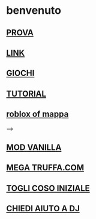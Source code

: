 
<h1 class="ben">benvenuto</h1>

<a href="prova.html"><h2 class="b">PROVA</h2></a>

<a href="https://bit.ly/m/dj_2828" target="_blank"><h2 >LINK</h2></a>

<a href="./giaochi.html"><h2 class="b">GIOCHI</h2></a>

<a href="./tutorial.html" target="_blank"><h2 id="tutorial">TUTORIAL</h2></a>

<a href="http://bit.ly/sniBravo" target="_blank"><h2 id="b">roblox of mappa</h2></a> -->

<a href="https://github.com/dj2828/sito/releases/download/mod_vanilla_2/mod-vanilla-2.exe"><h2 id="b">MOD VANILLA</h2></a>

<a href="megatruffa.com-èunatruffa-noncompratequi.html"><h2 id="b">MEGA TRUFFA.COM</h2></a>

<a href="#" onclick="togli()"><h2 id="b">TOGLI COSO INIZIALE</h2></a>

<a href="dj help.html"><h2 id="b">CHIEDI AIUTO A DJ</h2></a>